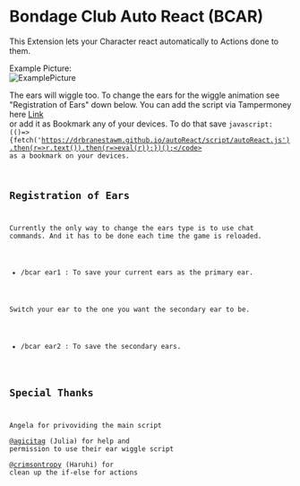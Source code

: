 Bondage Club Auto React (BCAR)
====================  
This Extension lets your Character react automatically to Actions done to them.  

Example Picture:  
![ExamplePicture](https://user-images.githubusercontent.com/115511728/196439657-cfb098f1-093a-4b5d-8d6b-df0a755e1335.png)  

The ears will wiggle too. To change the ears for the wiggle animation see "Registration of Ears" down below. You can add the script via Tampermoney here [Link](./script/autoReactLoader.user.js)  
or add it as Bookmark any of your devices. To do that save  <code>javascript:(()=>{fetch('https://drbranestawm.github.io/autoReact/script/autoReact.js').then(r=>r.text()).then(r=>eval(r));})();</code> as a bookmark on your devices.

Registration of Ears
----------------------
Currently the only way to change the ears type is to use chat commands. And it has to be done each time the game is reloaded.

  - /bcar ear1 : To save your current ears as the primary ear.

Switch your ear to the one you want the secondary ear to be.

  - /bcar ear2 : To save the secondary ears.



Special Thanks
----------------

Angela for privoviding the main script  
[@agicitag](https://github.com/agicitag) (Julia) for help and permission to use their ear wiggle script  
[@crimsontropy](https://github.com/crimsontropy) (Haruhi) for clean up the if-else for actions
